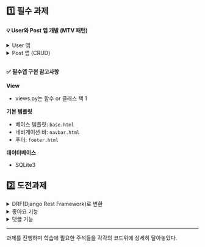 ## 1️⃣ 필수 과제 



#### 💡 User와 Post 앱 개발 (MTV 패턴)

<details> 
    <summary> 
        User 앱
    </summary>

1. 사용자 모델 구현
    
    기본 Django User 모델을 확장하여 커스텀 필드 추가 (예: 프로필 이미지, 소개글)
    
    - `CustomUser`
2. 회원가입, 로그인, 로그아웃 기능 구현
    1. 회원가입
        - view: `signup` or `SignUpView`
        - template: `user/signup.html`
    2. 로그인
        - view: `login` or `LoginView`
        - template: `user/login.html`
    3. 로그아웃
        - view: `logout` or `LogoutView`
3. 사용자 프로필 페이지 구현
    - view: `user_profile` or `UserProfileView`
    - template: `user/profile.html`

</details>

<details> 
    <summary>
        Post 앱 (CRUD)
    </summary>

  1. Post 모델 구현
      
      필드: 제목, 내용, 작성자, 작성일, 수정일
      
      - `Post`
  2. 게시판 기능
      1. 게시글 목록 보기 (Read - List)
          - view: `post_list` or `PostListView`
          - template: `post/post_list.html`
      2. 게시글 상세 보기 (Read - Detail)
          - view: `post_detail` or `PostDetailView`
          - template: `post/post_detail.html`
      3. 게시글 작성 기능 (Create)
          - view: `post_create` or `PostCreateView`
          - template: `post/post_form.html`
      4. 게시글 수정 기능 (Update)
          - view: `post_update` or `PostUpdateView`
          - template: `post/post_form.html` (작성 기능과 공유)
      5. 게시글 삭제 기능 (Delete)
          - view: `post_delete` or `PostDeleteView`
          - template: `post/post_confirm_delete.html`

</details>

##

#### ✅ 필수앱 구현 참고사항

**View**

- views.py는 함수 or 클래스 택 1

**기본 템플릿**

- 베이스 템플릿: `base.html`
- 네비게이션 바: `navbar.html`
- 푸터: `footer.html`

**데이터베이스**

- SQLite3

##

## 2️⃣ 도전과제

<details>
    <summary>
       DRF(Django Rest Framework)로 변환 
    </summary>

  - User와 Post 앱을 API로 변환
  - Serializer 구현
      - `UserSerializer`
      - `PostSerializer`
  - APIView 사용하여 CRUD 기능 구현
  - URL 설정 및 라우팅 

</details>

<details>
    <summary>
        좋아요 기능 
    </summary>

  - Post 모델에 좋아요 필드 추가
  - 좋아요 개수 표시

</details>

<details>
    <summary>
       댓글 기능
    </summary>
   
  - Comment 모델 구현
      - `Comment`
  - 댓글 기능
      - 댓글 작성
      - 댓글 수정
      - 댓글 삭제
  - 게시글 상세 페이지에 댓글 목록 표시

</details>

<hr>

과제를 진행하며 학습에 필요한 주석들을 각각의 코드위에 상세히 달아놓았다.



